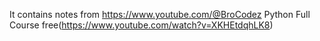 It contains notes from https://www.youtube.com/@BroCodez Python Full Course free(https://www.youtube.com/watch?v=XKHEtdqhLK8)